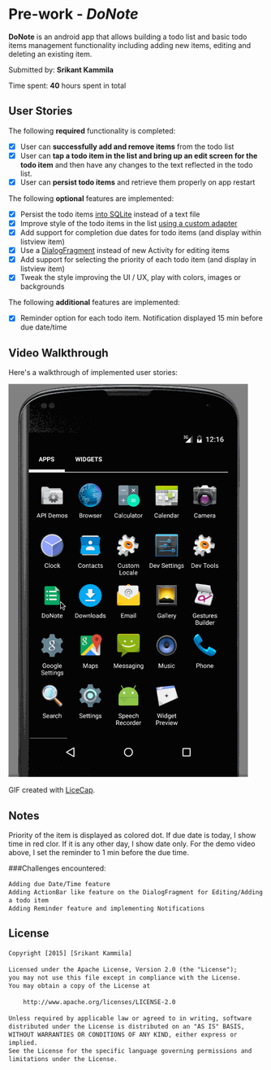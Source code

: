 # Pre-work - *DoNote*

**DoNote** is an android app that allows building a todo list and basic todo items management functionality including adding new items, editing and deleting an existing item.

Submitted by: **Srikant Kammila**

Time spent: **40** hours spent in total

## User Stories

The following **required** functionality is completed:

* [X] User can **successfully add and remove items** from the todo list
* [X] User can **tap a todo item in the list and bring up an edit screen for the todo item** and then have any changes to the text reflected in the todo list.
* [X] User can **persist todo items** and retrieve them properly on app restart

The following **optional** features are implemented:

* [X] Persist the todo items [into SQLite](http://guides.codepath.com/android/Persisting-Data-to-the-Device#sqlite) instead of a text file
* [X] Improve style of the todo items in the list [using a custom adapter](http://guides.codepath.com/android/Using-an-ArrayAdapter-with-ListView)
* [X] Add support for completion due dates for todo items (and display within listview item)
* [X] Use a [DialogFragment](http://guides.codepath.com/android/Using-DialogFragment) instead of new Activity for editing items
* [X] Add support for selecting the priority of each todo item (and display in listview item)
* [X] Tweak the style improving the UI / UX, play with colors, images or backgrounds

The following **additional** features are implemented:

* [X] Reminder option for each todo item. Notification displayed 15 min before due date/time


## Video Walkthrough 

Here's a walkthrough of implemented user stories:

<img src='https://github.com/srikantkammila/CodepathToDo/blob/master/pre-work.gif' title='Video Walkthrough' width='' alt='Video Walkthrough' />

GIF created with [LiceCap](http://www.cockos.com/licecap/).

## Notes
Priority of the item is displayed as colored dot. 
If due date is today, I show time in red clor. If it is any other day, I show date only.
For the demo video above, I set the reminder to 1 min before the due time.


###Challenges encountered:
    
    Adding due Date/Time feature
    Adding ActionBar like feature on the DialogFragment for Editing/Adding a todo item
    Adding Reminder feature and implementing Notifications

## License

    Copyright [2015] [Srikant Kammila]

    Licensed under the Apache License, Version 2.0 (the "License");
    you may not use this file except in compliance with the License.
    You may obtain a copy of the License at

        http://www.apache.org/licenses/LICENSE-2.0

    Unless required by applicable law or agreed to in writing, software
    distributed under the License is distributed on an "AS IS" BASIS,
    WITHOUT WARRANTIES OR CONDITIONS OF ANY KIND, either express or implied.
    See the License for the specific language governing permissions and
    limitations under the License.